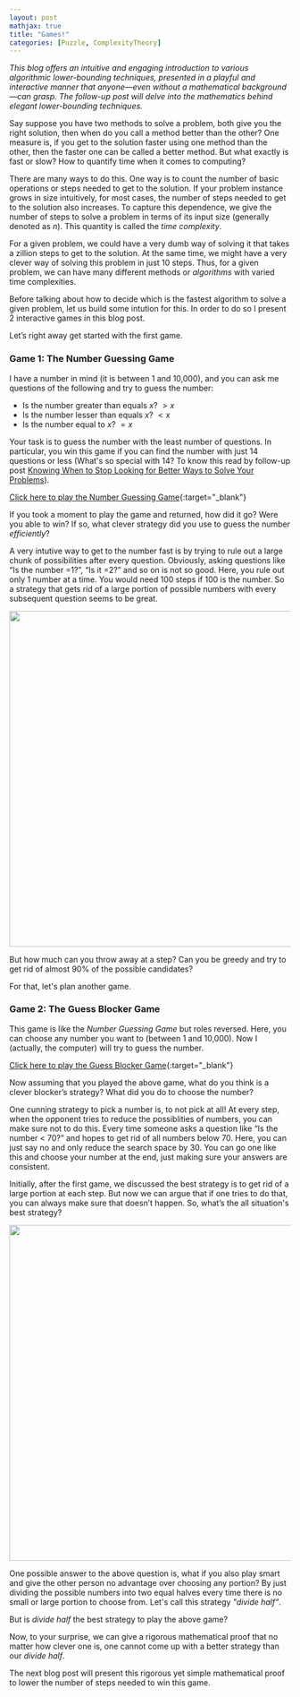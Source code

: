 ```yaml
---
layout: post
mathjax: true
title: "Games!"
categories: [Puzzle, ComplexityTheory]
---
```


*This blog offers an intuitive and engaging introduction to various algorithmic lower-bounding techniques, presented in a playful and interactive manner that anyone—even without a mathematical background—can grasp. The follow-up post will delve into the mathematics behind elegant lower-bounding techniques.*

Say suppose you have two methods to solve a problem, both give you the right solution, then when do you call a method better than the other? One measure is, if you get to the solution faster using one method than the other, then the faster one can be called a better method. But what exactly is fast or slow? How to quantify time when it comes to computing? 

There are many ways to do this. One way is to count the number of basic operations or steps needed to get to the solution. If your problem instance grows in size intuitively, for most cases, the number of steps needed to get to the solution also increases. To capture this dependence, we give the number of steps to solve a problem in terms of its input size (generally denoted as $n$). This quantity is called the <i>time complexity</i>.
    
For a given problem, we could have a very dumb way of solving it that takes a zillion steps to get to the solution. At the same time, we might have a very clever way of solving this problem in just 10 steps. Thus, for a given problem, we can have many different methods or <i>algorithms</i> with varied time complexities. 

Before talking about how to decide which is the fastest algorithm to solve a given problem, let us build some intution for this. In order to do so I present 2 interactive games in this blog post. 

Let’s right away get started with the first game. 

### Game 1: The Number Guessing Game

I have a number in mind (it is between 1 and 10,000), and you can ask me questions of the following and try to guess the number:
-	Is the number greater than equals $x$? $>x$
-	Is the number lesser than equals $x$? $<x$
-	Is the number equal to $x$? $=x$

Your task is to guess the number with the least number of questions. In particular, you win this game if you can find the number with just 14 questions or less (What's so special with 14? To know this read by follow-up post [Knowing When to Stop Looking for Better Ways to Solve Your Problems](https://o-qcblog.github.io/note/complexitytheory/Knowing-When-To-Stop-Looking-For-Better-Ways-To-Solve-Your-Problems/)).

[Click here to play the Number Guessing Game](https://o-qcblog.github.io/Number-Guessing-Game/){:target="_blank"}

If you took a moment to play the game and returned, how did it go? Were you able to win? If so, what clever strategy did you use to guess the number *efficiently*?

A very intutive way to get to the number fast is by trying to rule out a large chunk of possibilities after every question. Obviously, asking questions like “Is the number =1?”, “Is it =2?” and so on is not so good. Here, you rule out only 1 number at a time. You would need 100 steps if 100 is the number. So a strategy that gets rid of a large portion of possible numbers with every subsequent question seems to be great.

<div class="image-container">
  <img src="{{ site.baseurl}}/images/Post8/P8_1.png" alt="" width="600" class="zoom-image">
</div>

But how much can you throw away at a step? Can you be greedy and try to get rid of almost 90% of the possible candidates?

For that, let's plan another game. 

### Game 2: The Guess Blocker Game

This game is like the *Number Guessing Game* but roles reversed. Here, you can choose any number you want to (between 1 and 10,000). Now I (actually, the computer) will try to guess the number.

[Click here to play the Guess Blocker Game](https://o-qcblog.github.io/Guess-Blocker-Game/){:target="_blank"}

Now assuming that you played the above game, what do you think is a clever blocker’s strategy? What did you do to choose the number? 

One cunning strategy to pick a number is, to not pick at all! At every step, when the opponent tries to reduce the possiblities of numbers, you can make sure not to do this. Every time someone asks a question like “Is the number < 70?” and hopes to get rid of all numbers below 70. Here, you can just say no and only reduce the search space by 30. You can go one like this and choose your number at the end, just making sure your answers are consistent.

Initially, after the first game, we discussed the best strategy is to get rid of a large portion at each step. But now we can argue that if one tries to do that, you can always make sure that doesn’t happen. So, what’s the all situation's best strategy? 

<div class="image-container">
  <img src="{{ site.baseurl}}/images/Post8/P8_2.png" alt="" width="600" class="zoom-image">
</div>

One possible answer to the above question is, what if you also play smart and give the other person no advantage over choosing any portion? By just dividing the possible numbers into two equal halves every time there is no small or large portion to choose from. Let's call this strategy *"divide half"*.

But is *divide half* the best strategy to play the above game?

Now, to your surprise, we can give a rigorous mathematical proof that no matter how clever one is, one cannot come up with a better strategy than our *divide half*.

The next blog post will present this rigorous yet simple mathematical proof to lower the number of steps needed to win this game.

<html>
  <head>
    <title>Knowing When to Stop Looking for Better Ways to Solve Your Problems</title>
    <script type="application/ld+json">
    {
      "@context": "https://schema.org",
      "@type": "BlogPosting",
      "headline": "Knowing When to Stop Looking for Better Ways to Solve Your Problems",
      "image": [
        "{{ site.baseurl}}/images/Post2/P2_1.png"
       ],
      "datePublished": "2024-12-30T08:00:00+05:30",
      "dateModified": "2024-12-30T08:00:00+05:30",
      "author": [{
          "@type": "Person",
          "name": "Padmapriya S",
          "url": "https://o-qcblog.github.io/about/"
        }]
    }
    </script>
  </head>
  <body>
  </body>
</html>

